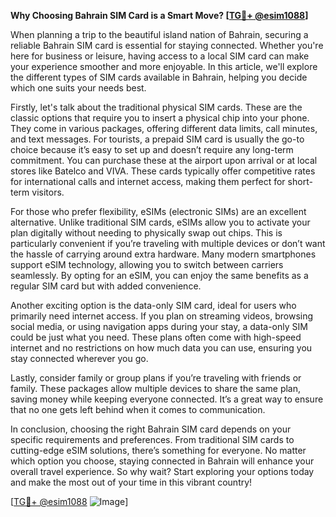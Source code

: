**Why Choosing Bahrain SIM Card is a Smart Move? [[TG💪+ @esim1088](https://t.me/s/esim1088)]**

When planning a trip to the beautiful island nation of Bahrain, securing a reliable Bahrain SIM card is essential for staying connected. Whether you're here for business or leisure, having access to a local SIM card can make your experience smoother and more enjoyable. In this article, we'll explore the different types of SIM cards available in Bahrain, helping you decide which one suits your needs best.

Firstly, let's talk about the traditional physical SIM cards. These are the classic options that require you to insert a physical chip into your phone. They come in various packages, offering different data limits, call minutes, and text messages. For tourists, a prepaid SIM card is usually the go-to choice because it’s easy to set up and doesn’t require any long-term commitment. You can purchase these at the airport upon arrival or at local stores like Batelco and VIVA. These cards typically offer competitive rates for international calls and internet access, making them perfect for short-term visitors.

For those who prefer flexibility, eSIMs (electronic SIMs) are an excellent alternative. Unlike traditional SIM cards, eSIMs allow you to activate your plan digitally without needing to physically swap out chips. This is particularly convenient if you’re traveling with multiple devices or don’t want the hassle of carrying around extra hardware. Many modern smartphones support eSIM technology, allowing you to switch between carriers seamlessly. By opting for an eSIM, you can enjoy the same benefits as a regular SIM card but with added convenience.

Another exciting option is the data-only SIM card, ideal for users who primarily need internet access. If you plan on streaming videos, browsing social media, or using navigation apps during your stay, a data-only SIM could be just what you need. These plans often come with high-speed internet and no restrictions on how much data you can use, ensuring you stay connected wherever you go.

Lastly, consider family or group plans if you’re traveling with friends or family. These packages allow multiple devices to share the same plan, saving money while keeping everyone connected. It’s a great way to ensure that no one gets left behind when it comes to communication.

In conclusion, choosing the right Bahrain SIM card depends on your specific requirements and preferences. From traditional SIM cards to cutting-edge eSIM solutions, there’s something for everyone. No matter which option you choose, staying connected in Bahrain will enhance your overall travel experience. So why wait? Start exploring your options today and make the most out of your time in this vibrant country! 

[[TG💪+ @esim1088](https://t.me/s/esim1088) ![Image](https://i.postimg.cc/Y0z9fWf4/image.png)]